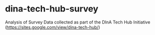 # dina-tech-hub-survey
Analysis of Survey Data collected as part of the DInA Tech Hub Initiative (https://sites.google.com/view/dina-tech-hub/)
